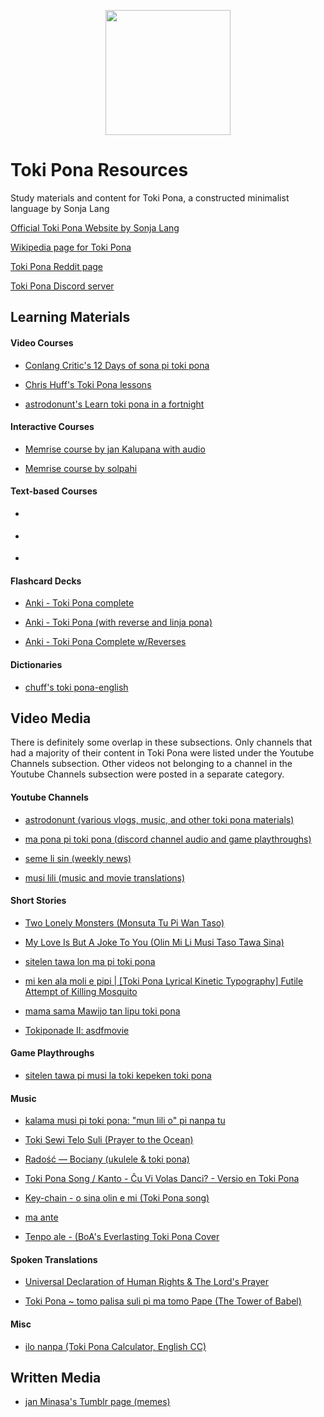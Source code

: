 <p align="center">
  <img align="center" src="http://tokipona.net/tp/img/Toki_pona.png" width="200">
</p>

# Toki Pona Resources
Study materials and content for Toki Pona, a constructed minimalist language by Sonja Lang

[Official Toki Pona Website by Sonja Lang](http://tokipona.org/)

[Wikipedia page for Toki Pona](https://en.wikipedia.org/wiki/Toki_Pona)

[Toki Pona Reddit page](https://www.reddit.com/r/tokipona/)

[Toki Pona Discord server](https://discordapp.com/invite/upY7HpC)


## Learning Materials

#### Video Courses
* [Conlang Critic's 12 Days of sona pi toki pona](https://www.youtube.com/watch?v=4L-dvvng4Zc&t=0s&index=2&list=PLuYLhuXt4HrQIv3xnDxZqRaLfmxB2U5rJ)

* [Chris Huff's Toki Pona lessons](https://www.youtube.com/watch?v=pl_jeMu9-ko&list=PLiCcKStkwRigiokZ17jO2mvX-1hKi3CKy)

* [astrodonunt's Learn toki pona in a fortnight](https://www.youtube.com/watch?v=qzWrG9iM9ac&list=PLOedATW-HKZO9BYoXRiHkX_SWi7VKsCKB)

#### Interactive Courses
* [Memrise course by jan Kalupana with audio](https://www.memrise.com/course/352694/speak-toki-pona-with-audio/)

* [Memrise course by solpahi](https://www.memrise.com/course/39856/toki-pona-complete/)

#### Text-based Courses
* []()

* []()

* []()

#### Flashcard Decks

* [Anki - Toki Pona complete](https://ankiweb.net/shared/info/1628413778)

* [Anki - Toki Pona (with reverse and linja pona)](https://ankiweb.net/shared/info/1548566798)

* [Anki - Toki Pona Complete w/Reverses](https://ankiweb.net/shared/info/937032604)

#### Dictionaries
* [chuff's toki pona-english](https://docs.google.com/spreadsheets/d/12gDr-zsUuwwCWPme9DlAE0JWuFDAFrqh3_IA257ff1U/edit?usp=sharing)

## Video Media
There is definitely some overlap in these subsections. Only channels that had a majority of their content in Toki Pona were listed under the Youtube Channels subsection. Other videos not belonging to a channel in the Youtube Channels subsection were posted in a separate category.

#### Youtube Channels
* [astrodonunt (various vlogs, music, and other toki pona materials)](https://www.youtube.com/user/astrodonunt/feed)

* [ma pona pi toki pona (discord channel audio and game playthroughs)](https://www.youtube.com/channel/UCQTppoxw6lJTtvr9ZRIjmgg/videos)

* [seme li sin (weekly news)](https://www.youtube.com/channel/UCeYvnQaDborjVDabn6qNAYQ)

* [musi lili (music and movie translations)](https://www.youtube.com/channel/UCO42VFlOyzxzi64INCBXfKQ/featured)

#### Short Stories
* [Two Lonely Monsters (Monsuta Tu Pi Wan Taso)](https://www.youtube.com/watch?v=Jnb5NMPFQpc)

* [My Love Is But A Joke To You (Olin Mi Li Musi Taso Tawa Sina)](https://www.youtube.com/watch?v=fllxf9S1Kt0&t=2s)

* [sitelen tawa lon ma pi toki pona](https://www.youtube.com/watch?v=srbYU1yhnyU)

* [mi ken ala moli e pipi | [Toki Pona Lyrical Kinetic Typography] Futile Attempt of Killing Mosquito](https://www.youtube.com/watch?v=4ful4o2VuaU)

* [mama sama Mawijo tan lipu toki pona](https://www.youtube.com/watch?v=Z9GwwL1k4S4&t=25s)

* [Tokiponade II: asdfmovie](https://www.youtube.com/watch?v=odnrA8_QLHE&t=8s)

#### Game Playthroughs
* [sitelen tawa pi musi la toki kepeken toki pona](https://www.youtube.com/watch?v=HwEz09a9xAg&t=4s)

#### Music
* [kalama musi pi toki pona: "mun lili o" pi nanpa tu](https://www.youtube.com/watch?v=Jixno7Kbdls)

* [Toki Sewi Telo Suli (Prayer to the Ocean)](https://www.youtube.com/watch?v=61O1u0Igbcw&index=3&list=PLVrGQfSbd9-Jcxg1Ay2N7Rnhd7gkHh1uL)

* [Radość — Bociany (ukulele & toki pona)](https://www.youtube.com/watch?v=O7JRe3yJtVQ)

* [Toki Pona Song / Kanto - Ĉu Vi Volas Danci? - Versio en Toki Pona](https://www.youtube.com/watch?v=LvkXCS2kNO8&list=PLSDbbqExWNDq05gPdZ-omRJE1e7GtgNuB&index=2)

* [Key-chain - o sina olin e mi (Toki Pona song)](https://www.youtube.com/watch?v=LaNiR8FSyQ4&index=14&list=PLSDbbqExWNDq05gPdZ-omRJE1e7GtgNuB)

* [ma ante](https://www.youtube.com/watch?v=durtjjf87dY)

* [Tenpo ale - (BoA's Everlasting Toki Pona Cover](https://www.youtube.com/watch?v=B_wPMFp8ovY)

#### Spoken Translations
* [Universal Declaration of Human Rights & The Lord's Prayer](https://www.youtube.com/watch?v=rIY28wOZCJQ)

* [Toki Pona ~ tomo palisa suli pi ma tomo Pape (The Tower of Babel)](https://www.youtube.com/watch?v=yqG2u_b9Dug)

#### Misc
* [ilo nanpa (Toki Pona Calculator, English CC)](https://www.youtube.com/watch?v=NgWCLg4H_4U)

## Written Media

* [jan Minasa's Tumblr page (memes)](https://jan-minasa.tumblr.com/)





